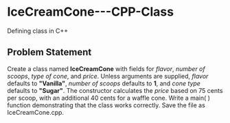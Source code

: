 # IceCreamCone---CPP-Class
Defining class in C++

## Problem Statement
Create a class named **IceCreamCone** with fields for *flavor*, *number of scoops*, *type of cone*, and *price*. Unless arguments are supplied, *flavor* defaults to **"Vanilla"**, *number of scoops* defaults to **1**, and *cone type* defaults to **"Sugar"**. The constructor calculates the *price* based on 75 cents per scoop, with an additional 40 cents for a waffle cone. Write a main( ) function demonstrating that the class works correctly. Save the file as IceCreamCone.cpp.
